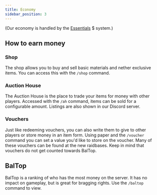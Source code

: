 ```yaml
---
title: Economy
sidebar_position: 3
---
```


(Our economy is handled by the [Essentials](https://essentialsx.net/) $ system.)

## How to earn money

### Shop

The shop allows you to buy and sell basic materials and nether exclusive items. You can access this with the `/shop` command.

### Auction House

The Auction House is the place to trade your items for money with other players. Accessed with the `/ah` command, items can be sold for a configurable amount. Listings are also shown in our Discord server.   

### Vouchers

Just like redeeming vouchers, you can also write them to give to other players or store money in an item form. Using paper and the `/voucher` command you can set a value you'd like to store on the voucher. Many of these vouchers can be found at the new raidbases. Keep in mind that vouchers do not get counted towards BalTop.

## BalTop

BalTop is a ranking of who has the most money on the server. It has no impact on gameplay, but is great for bragging rights. Use the `/baltop` command to view.  
